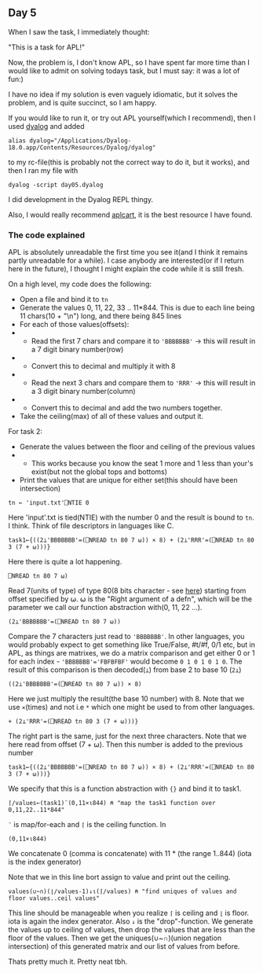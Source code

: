 ## Day 5

When I saw the task, I immediately thought:

"This is a task for APL!"

Now, the problem is, I don't know APL, so I have spent far more time than I would like to admit
on solving todays task, but I must say: it was a lot of fun:)

I have no idea if my solution is even vaguely idiomatic, but it solves the problem,
and is quite succinct, so I am happy.

If you would like to run it, or try out APL yourself(which I recommend), then I used
[dyalog](https://www.dyalog.com/)
and added
```
alias dyalog="/Applications/Dyalog-18.0.app/Contents/Resources/Dyalog/dyalog"
```
to my rc-file(this is probably not the correct way to do it, but it works), and
then I ran my file with
```
dyalog -script day05.dyalog
```
I did development in the Dyalog REPL thingy.

Also, I would really recommend [aplcart](https://aplcart.info/), it is the best resource
I have found.

### The code explained
APL is absolutely unreadable the first time you see it(and I think it remains partly
unreadable for a while). I case anybody are interested(or if I return here in the future),
I thought I might explain the code while it is still fresh.

On a high level, my code does the following:
- Open a file and bind it to `tn`
- Generate the values 0, 11, 22, 33 .. 11*844. This is due to each line being 11 chars(10 + "\n") long, and there being 845 lines
- For each of those values(offsets):
- - Read the first 7 chars and compare it to `'BBBBBBB'` -> this will result in a 7 digit binary number(row)
- - Convert this to decimal and multiply it with 8
- - Read the next 3 chars and compare them to `'RRR'` -> this will result in a 3 digit binary number(column)
- - Convert this to decimal and add the two numbers together.
- Take the ceiling(max) of all of these values and output it.

For task 2:
- Generate the values between the floor and ceiling of the previous values
- - This works because you know the seat 1 more and 1 less than your's exist(but not the global tops and bottoms)
- Print the values that are unique for either set(this should have been intersection)

```
tn ← 'input.txt'⎕NTIE 0
```
Here 'input'.txt is tied(NTIE) with the number 0 and the result is bound to `tn`. I think.
Think of file descriptors in languages like C.

```
task1←{((2⊥'BBBBBBB'=(⎕NREAD tn 80 7 ⍵)) × 8) + (2⊥'RRR'=(⎕NREAD tn 80 3 (7 + ⍵)))}
```
Here there is quite a lot happening.
```
⎕NREAD tn 80 7 ⍵)
```
Read 7(units of type) of type 80(8 bits character - see [here](http://help.dyalog.com/13.0/index.html?page=html%2Fnative%20file%20read.htm))
starting from offset specified by ⍵. ⍵ is the "Right argument of a defn", which will be the parameter we call
our function abstraction with(0, 11, 22 ...).
```
(2⊥'BBBBBBB'=(⎕NREAD tn 80 7 ⍵))
```
Compare the 7 characters just read to `'BBBBBBB'`. In other languages, you would probably expect to get something
like True/False, #t/#f, 0/1 etc, but in APL, as things are matrixes, we do a matrix comparison and get either
0 or 1 for each index - `'BBBBBBB'='FBFBFBF'` would become `0 1 0 1 0 1 0`. The result of this comparison is then
decoded(`⊥`) from base 2 to base 10 (`2⊥`)
```
((2⊥'BBBBBBB'=(⎕NREAD tn 80 7 ⍵)) × 8)
```
Here we just multiply the result(the base 10 number) with 8. Note that we use `×`(times) and not i.e
`*` which one might be used to from other languages.
```
+ (2⊥'RRR'=(⎕NREAD tn 80 3 (7 + ⍵)))}
```
The right part is the same, just for the next three characters. Note that we here read from offset (7 + ⍵). Then
this number is added to the previous number

```
task1←{((2⊥'BBBBBBB'=(⎕NREAD tn 80 7 ⍵)) × 8) + (2⊥'RRR'=(⎕NREAD tn 80 3 (7 + ⍵)))}
```
We specify that this is a function abstraction with `{}` and bind it to task1.

```
⌈/values←(task1)¨(0,11×⍳844) ⍝ "map the task1 function over 0,11,22..11*844"
```
`¨` is map/for-each and `⌈` is the ceiling function. In
```
(0,11×⍳844)
```
We concatenate 0 (comma is concatenate) with 11 * (the range 1..844) (iota is the index generator)

Note that we in this line bort assign to value and print out the ceiling.

```
values(∪~∩)(⌊/values-1)↓⍳(⌈/values) ⍝ "find uniques of values and floor values..ceil values"
```
This line should be manageable when you realize `⌈` is ceiling and `⌊` is floor. iota is again
the index generator. Also `↓` is the "drop"-function. We generate the values up to ceiling of values,
then drop the values that are less than the floor of the values. Then we get the uniques(∪~∩)(union negation
intersection) of this generated matrix and our list of values from before.


Thats pretty much it. Pretty neat tbh.
